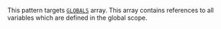 This pattern targets [`GLOBALS`](https://www.php.net/manual/en/reserved.variables.globals.php) array. This array contains references to all variables which are defined in the global scope.